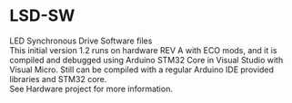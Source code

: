 # LSD-SW
LED Synchronous Drive Software files  
This initial version 1.2 runs on hardware REV A with ECO mods, and it is compiled and debugged using Arduino STM32 Core in Visual Studio with Visual Micro. Still can be compiled with a regular Arduino IDE provided libraries and STM32 core.  
See Hardware project for more information.
